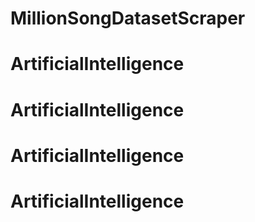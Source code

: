 # MillionSongDatasetScraper
# ArtificialIntelligence
# ArtificialIntelligence
# ArtificialIntelligence
# ArtificialIntelligence
